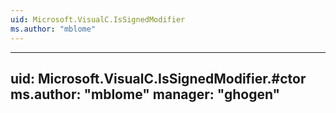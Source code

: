 ```yaml
---
uid: Microsoft.VisualC.IsSignedModifier
ms.author: "mblome"
---
```


---
uid: Microsoft.VisualC.IsSignedModifier.#ctor
ms.author: "mblome"
manager: "ghogen"
---
